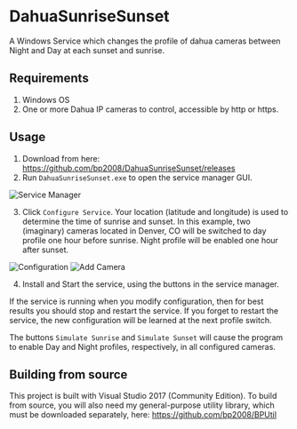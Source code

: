# DahuaSunriseSunset
A Windows Service which changes the profile of dahua cameras between Night and Day at each sunset and sunrise.

## Requirements

1) Windows OS
2) One or more Dahua IP cameras to control, accessible by http or https.

## Usage

1) Download from here: https://github.com/bp2008/DahuaSunriseSunset/releases
2) Run `DahuaSunriseSunset.exe` to open the service manager GUI.

![Service Manager](http://i.imgur.com/qIJZPOT.png)

3) Click `Configure Service`.  Your location (latitude and longitude) is used to determine the time of sunrise and sunset.  In this example, two (imaginary) cameras located in Denver, CO will be switched to day profile one hour before sunrise.  Night profile will be enabled one hour after sunset.

![Configuration](http://i.imgur.com/a9cKsuO.png) ![Add Camera](http://i.imgur.com/jqELba5.png)

4) Install and Start the service, using the buttons in the service manager.

If the service is running when you modify configuration, then for best results you should stop and restart the service.  If you forget to restart the service, the new configuration will be learned at the next profile switch.

The buttons `Simulate Sunrise` and `Simulate Sunset` will cause the program to enable Day and Night profiles, respectively, in all configured cameras.

## Building from source

This project is built with Visual Studio 2017 (Community Edition).  To build from source, you will also need my general-purpose utility library, which must be downloaded separately, here: https://github.com/bp2008/BPUtil
